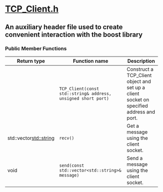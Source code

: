 # [TCP_Client.h](https://github.com/DangeL187/DCSL/blob/main/include/Client/TCP_Client.h)
## An auxiliary header file used to create convenient interaction with the <b>boost</b> library
### Public Member Functions

| Return type | Function name | Description |
| ----------- | ------------- | ----------- |
| | `TCP_Client(const std::string& address, unsigned short port)` | Construct a TCP_Client object and set up a client socket on specified address and port. | 
| std::vector<std::string> | `recv()` | Get a message using the client socket. |
| void | `send(const std::vector<std::string>& message)` | Send a message using the client socket. |
